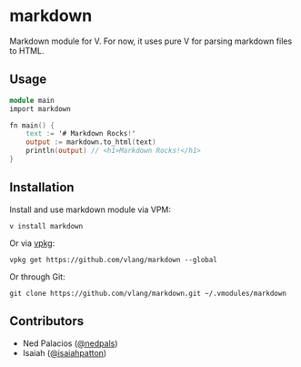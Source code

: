 # markdown
Markdown module for V. For now, it uses pure V for parsing markdown files to HTML.

## Usage
```v
module main
import markdown

fn main() {
    text := '# Markdown Rocks!'
    output := markdown.to_html(text)
    println(output) // <h1>Markdown Rocks!</h1>
}
```

## Installation
Install and use markdown module via VPM:
```
v install markdown
```

Or via [vpkg](https://github.com/vpkg-project/vpkg):

```
vpkg get https://github.com/vlang/markdown --global
```

Or through Git:
```
git clone https://github.com/vlang/markdown.git ~/.vmodules/markdown
```

## Contributors
- Ned Palacios ([@nedpals](https://github.com/nedpals))
- Isaiah ([@isaiahpatton](https://github.com/isaiahpatton/))